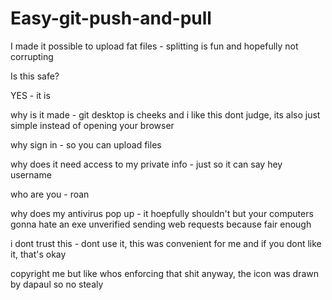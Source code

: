 # Easy-git-push-and-pull
I made it possible to upload fat files - splitting is fun and hopefully not corrupting

Is this safe?

YES - it is

why is it made - git desktop is cheeks and i like this dont judge, its also just simple instead of opening your browser

why sign in - so you can upload files

why does it need access to my private info - just so it can say hey username

who are you - roan

why does my antivirus pop up - it hoepfully shouldn't but your computers gonna hate an exe unverified sending web requests because fair enough

i dont trust this - dont use it, this was convenient for me and if you dont like it, that's okay

copyright me but like whos enforcing that shit anyway, the icon was drawn by dapaul so no stealy
